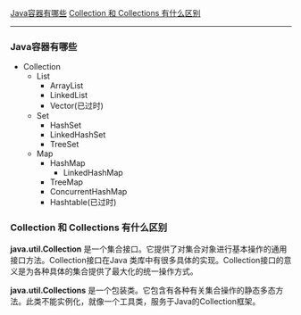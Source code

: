 [Java容器有哪些](#Java容器有哪些)
[Collection 和 Collections 有什么区别](#Collection-和-Collections-有什么区别)

--------------

### Java容器有哪些
- Collection
    - List
        - ArrayList
        - LinkedList
        - Vector(已过时)
    - Set
        - HashSet
        - LinkedHashSet
        - TreeSet
    - Map
        - HashMap
            - LinkedHashMap
        - TreeMap
        - ConcurrentHashMap
        - Hashtable(已过时)
### Collection 和 Collections 有什么区别
**java.util.Collection** 是一个集合接口。它提供了对集合对象进行基本操作的通用接口方法。Collection接口在Java 类库中有很多具体的实现。Collection接口的意义是为各种具体的集合提供了最大化的统一操作方式。

**java.util.Collections** 是一个包装类。它包含有各种有关集合操作的静态多态方法。此类不能实例化，就像一个工具类，服务于Java的Collection框架。
